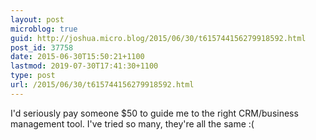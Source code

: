 ```yaml
---
layout: post
microblog: true
guid: http://joshua.micro.blog/2015/06/30/t615744156279918592.html
post_id: 37758
date: 2015-06-30T15:50:21+1100
lastmod: 2019-07-30T17:41:30+1100
type: post
url: /2015/06/30/t615744156279918592.html
---
```

I'd seriously pay someone $50 to guide me to the right CRM/business management tool. I've tried so many, they're all the same :(
